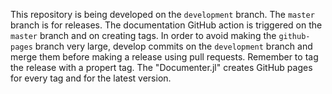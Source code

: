 This repository is being developed on the `development` branch. The `master` branch is for releases. The documentation GitHub action is triggered on the `master` branch and on creating tags.  In order to avoid making the `github-pages` branch very large, develop commits on the `development` branch and merge them before making a release using pull requests. Remember to tag the release with a propert tag. The "Documenter.jl" creates GitHub pages for every tag and for the latest version.
